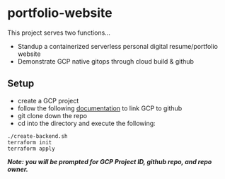 # portfolio-website

This project serves two functions...
- Standup a containerized serverless personal digital resume/portfolio website
- Demonstrate GCP native gitops through cloud build & github


## Setup

- create a GCP project
- follow the following [documentation](https://cloud.google.com/build/docs/access-private-github-repos) to link GCP to github
- git clone down the repo
- cd into the directory and execute the following:

```
./create-backend.sh
terraform init
terraform apply
```

***Note: you will be prompted for GCP Project ID, github repo, and repo owner.***
